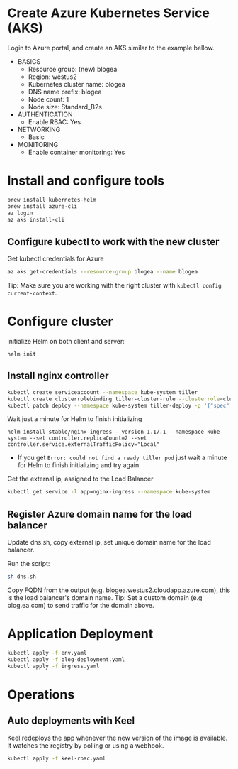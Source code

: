# Create Azure Kubernetes Service (AKS)
Login to Azure portal, and create an AKS similar to the example bellow.

 - BASICS
    - Resource group: (new) blogea
    - Region: westus2
    - Kubernetes cluster name: blogea
    - DNS name prefix: blogea
    - Node count: 1
    - Node size: Standard_B2s
 - AUTHENTICATION
    - Enable RBAC: Yes
 - NETWORKING
    - Basic
 - MONITORING
    - Enable container monitoring: Yes

# Install and configure tools
```bash
brew install kubernetes-helm
brew install azure-cli
az login
az aks install-cli
```

## Configure kubectl to work with the new cluster
Get kubectl credentials for Azure
```bash
az aks get-credentials --resource-group blogea --name blogea
```
Tip: Make sure you are working with the right cluster with `kubectl config current-context`.

# Configure cluster
initialize Helm on both client and server:
```
helm init
```

## Install nginx controller
```bash
kubectl create serviceaccount --namespace kube-system tiller
kubectl create clusterrolebinding tiller-cluster-rule --clusterrole=cluster-admin --serviceaccount=kube-system:tiller
kubectl patch deploy --namespace kube-system tiller-deploy -p '{"spec":{"template":{"spec":{"serviceAccount":"tiller"}}}}'
```
Wait just a minute for Helm to finish initializing
```
helm install stable/nginx-ingress --version 1.17.1 --namespace kube-system --set controller.replicaCount=2 --set controller.service.externalTrafficPolicy="Local"
```
* If you get `Error: could not find a ready tiller pod` just wait a minute for Helm to finish initializing and try again

Get the external ip, assigned to the Load Balancer
```bash
kubectl get service -l app=nginx-ingress --namespace kube-system
```

## Register Azure domain name for the load balancer
Update dns.sh, copy external ip, set unique domain name for the load balancer.

Run the script:
```bash
sh dns.sh
```
Copy FQDN from the output (e.g. blogea.westus2.cloudapp.azure.com), this is the load balancer's domain name.
Tip: Set a custom domain (e.g blog.ea.com) to send traffic for the domain above.

# Application Deployment
```bash
kubectl apply -f env.yaml
kubectl apply -f blog-deployment.yaml
kubectl apply -f ingress.yaml
```

# Operations
## Auto deployments with Keel
Keel redeploys the app whenever the new version of the image is available.
It watches the registry by polling or using a webhook.
```bash
kubectl apply -f keel-rbac.yaml
```
